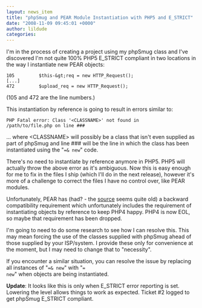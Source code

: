 ```yaml
---
layout: news_item
title: "phpSmug and PEAR Module Instantiation with PHP5 and E_STRICT"
date: "2008-11-09 09:45:01 +0000"
author: lildude
categories:
---
```


I'm in the process of creating a project using my phpSmug class and I've discovered I'm not quite 100% PHP5 E_STRICT compliant in two locations in the way I instantiate new PEAR objects:

```
105         $this-&gt;req = new HTTP_Request();
[...]
472         $upload_req = new HTTP_Request();
```

(105 and 472 are the line numbers.)

This instantiation by reference is going to result in errors similar to:

<code>PHP Fatal error:  Class '&lt;CLASSNAME&gt;' not found in /path/to/file.php on line ###</code>

... where &lt;CLASSNAME&gt; will possibly be a class that isn't even supplied as part of phpSmug and line ### will be the line in which the class has been instantiated using the "<code>=& new</code>" code.

There's no need to instantiate by reference anymore in PHP5.  PHP5 will actually throw the above error as it's ambiguous.  Now this is easy enough for me to fix in the files I ship (which I'll do in the next release), however it's more of a challenge to correct the files I have no control over, like PEAR modules.

Unfortunately, PEAR has (had? - the [source](http://pear.php.net/pepr/pepr-proposal-show.php?id=419 "") seems quite old) a backward compatibility requirement which unfortunately includes the requirement of instantiating objects by reference to keep PHP4 happy. PHP4 is now EOL, so maybe that requirement has been dropped.

I'm going to need to do some research to see how I can resolve this.  This may mean forcing the use of the classes supplied with phpSmug ahead of those supplied by your ISP/system. I provide these only for convenience at the moment, but I may need to change that to "necessity".

If you encounter a similar situation, you can resolve the issue by replacing all instances of "<code>=& new</code>" with "<code>= new</code>" when objects are being instantiated.

**Update**: It looks like this is only when E_STRICT error reporting is set.  Lowering the level allows things to work as expected. Ticket #2 logged to get phpSmug E_STRICT compliant.
